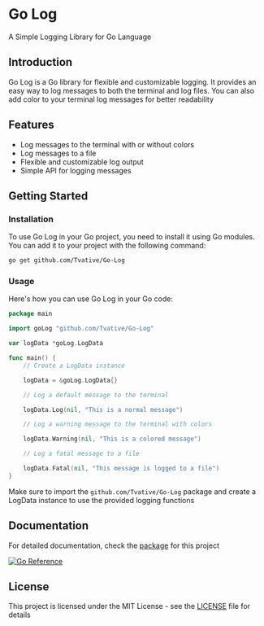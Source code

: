 # Go Log

A Simple Logging Library for Go Language

## Introduction

Go Log is a Go library for flexible and customizable logging. It
provides an easy way to log messages to both the terminal and log files.
You can also add color to your terminal log messages for better readability

## Features

- Log messages to the terminal with or without colors
- Log messages to a file
- Flexible and customizable log output
- Simple API for logging messages

## Getting Started

### Installation

To use Go Log in your Go project, you need to install it using Go modules.
You can add it to your project with the following command:

```bash
go get github.com/Tvative/Go-Log
```

### Usage

Here's how you can use Go Log in your Go code:

```go
package main

import goLog "github.com/Tvative/Go-Log"

var logData *goLog.LogData

func main() {
    // Create a LogData instance

    logData = &goLog.LogData{}

    // Log a default message to the terminal

    logData.Log(nil, "This is a normal message")

    // Log a warning message to the terminal with colors

    logData.Warning(nil, "This is a colored message")

    // Log a fatal message to a file

    logData.Fatal(nil, "This message is logged to a file")
}
```

Make sure to import the `github.com/Tvative/Go-Log` package and create a LogData instance to use
the provided logging functions

## Documentation

For detailed documentation, check the [package](https://pkg.go.dev/github.com/Tvative/Go-Log) for this project

[![Go Reference](https://pkg.go.dev/badge/github.com/Tvative/Go-Log.svg)](https://pkg.go.dev/github.com/Tvative/Go-Log)

## License

This project is licensed under the MIT License - see the [LICENSE](LICENSE) file for details
